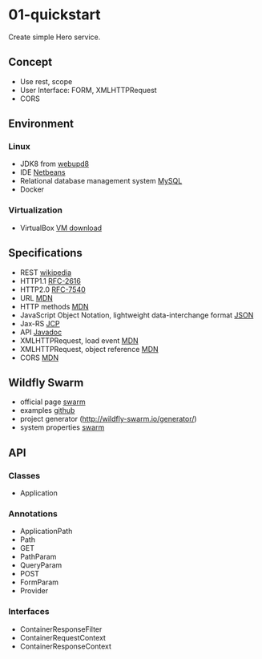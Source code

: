 # 01-quickstart
Create simple Hero service. 

## Concept
- Use rest, scope
- User Interface: FORM, XMLHTTPRequest
- CORS


## Environment
### Linux 
- JDK8 from [webupd8](http://www.webupd8.org/2012/09/install-oracle-java-8-in-ubuntu-via-ppa.html)
- IDE [Netbeans](https://netbeans.org/downloads/)
- Relational database management system [MySQL](https://help.ubuntu.com/lts/serverguide/mysql.html)
- Docker

### Virtualization
- VirtualBox [VM download](http://dropbox.com)


## Specifications
- REST [wikipedia](https://hu.wikipedia.org/wiki/REST)
- HTTP1.1 [RFC-2616](https://tools.ietf.org/html/rfc2616)
- HTTP2.0 [RFC-7540](https://tools.ietf.org/html/rfc7540)
- URL [MDN](https://developer.mozilla.org/en-US/docs/Learn/Common_questions/What_is_a_URL)
- HTTP methods [MDN](https://developer.mozilla.org/en-US/docs/Web/HTTP/Methods)
- JavaScript Object Notation, lightweight data-interchange format [JSON](http://json.org/)
- Jax-RS [JCP](http://download.oracle.com/otndocs/jcp/jaxrs-2_1-final-eval-spec/index.html)
- API [Javadoc](https://jax-rs.github.io/apidocs/2.1/)
- XMLHTTPRequest, load event [MDN](https://developer.mozilla.org/en-US/docs/Web/API/XMLHttpRequest/Using_XMLHttpRequest)
- XMLHTTPRequest, object reference [MDN](https://developer.mozilla.org/hu/docs/Web/API/XMLHttpRequest)
- CORS [MDN](https://developer.mozilla.org/en-US/docs/Web/HTTP/CORS)

## Wildfly Swarm
- official page [swarm](http://wildfly-swarm.io/)
- examples [github](https://github.com/wildfly-swarm/wildfly-swarm-examples)
- project generator (http://wildfly-swarm.io/generator/)
- system properties [swarm](https://wildfly-swarm.gitbooks.io/wildfly-swarm-users-guide/configuration_properties.html)

## API
### Classes 
- Application
### Annotations
- ApplicationPath
- Path
- GET
- PathParam
- QueryParam
- POST
- FormParam
- Provider

### Interfaces
- ContainerResponseFilter
- ContainerRequestContext
- ContainerResponseContext
